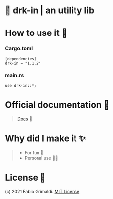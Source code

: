 # 🦀 drk-in | an utility lib

# How to use it 🔨
### Cargo.toml
```
[dependencies]
drk-in = "1.1.2" 
```
### main.rs
```
use drk-in::*;
```

# Official documentation 💼
> <a href="https://docs.rs/drk-in/">Docs</a> 💖

# Why did I make it ✨
> <ul>
  > <li>For fun 👀</li>
  > <li>Personal use 👨‍💻</li>
> </ul>

# License 📑 
(c) 2021 Fabio Grimaldi. [MIT License](https://tldrlegal.com/license/mit-license)
